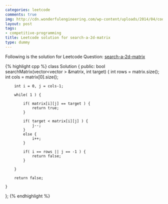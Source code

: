 ```yaml
---
categories: leetcode
comments: true
img: http://cdn.wonderfulengineering.com/wp-content/uploads/2014/04/code-wallpaper-6.png
layout: post
tags:
- competitive-programming
title: Leetcode solution for search-a-2d-matrix
type: dummy
---
```


Following is the solution for Leetcode Question: [search-a-2d-matrix](https://leetcode.com/problems/search-a-2d-matrix/)

{% highlight cpp %}
class Solution {
public:
    bool searchMatrix(vector<vector<int> > &matrix, int target) {
        int rows = matrix.size();
        int cols = matrix[0].size();
        
        int i = 0, j = cols-1;
        
        while( 1 ) {
            
            if( matrix[i][j] == target ) {
                return true;
            }
            
            if( target < matrix[i][j] ) {
                j--;
            }
            else {
                i++;
            }
            
            if( i == rows || j == -1 ) {
                return false;
            }
            
        }
        
        return false;
        
    }
};
{% endhighlight %}